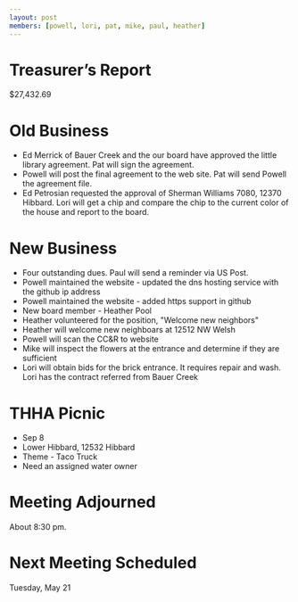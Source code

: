```yaml
---
layout: post
members: [powell, lori, pat, mike, paul, heather]
---
```

# Treasurer’s Report
$27,432.69

# Old Business
- Ed Merrick of Bauer Creek and the our board have approved the little library agreement.  Pat will sign the agreement.
- Powell will post the final agreement to the web site.  Pat will send Powell the agreement file.
- Ed Petrosian requested the approval of Sherman Williams 7080, 12370 Hibbard.
Lori will get a chip and compare the chip to the current color of the house and report to the board.

# New Business
- Four outstanding dues.  Paul will send a reminder via US Post.
- Powell maintained the website - updated the dns hosting service with the github ip address
- Powell maintained the website - added https support in github
- New board member - Heather Pool
- Heather volunteered for the position, "Welcome new neighbors"
- Heather will welcome new neighboars at 12512 NW Welsh
- Powell will scan the CC&R to website
- Mike will inspect the flowers at the entrance and determine if they are sufficient
- Lori will obtain bids for the brick entrance.  It requires repair and wash. Lori has the contract referred from Bauer Creek

# THHA Picnic
- Sep 8
- Lower Hibbard, 12532 Hibbard
- Theme - Taco Truck
- Need an assigned water owner

# Meeting Adjourned
About 8:30 pm.

# Next Meeting Scheduled
Tuesday, May 21
